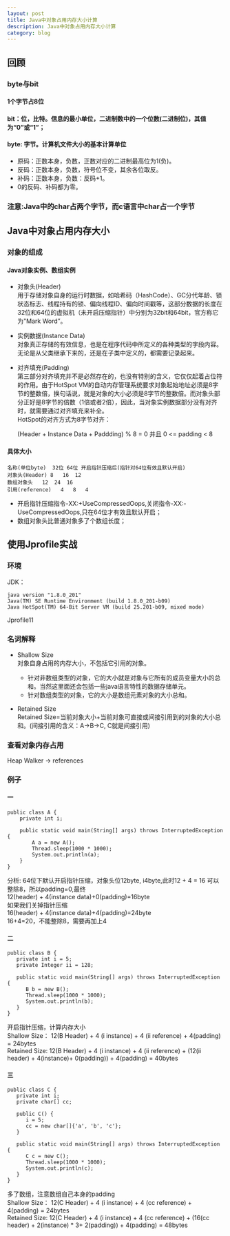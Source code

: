 ```yaml
---
layout: post
title: Java中对象占用内存大小计算
description: Java中对象占用内存大小计算
category: blog
---
```


## 回顾

### byte与bit

#### 1个字节占8位

#### bit：位，比特。信息的最小单位，二进制数中的一个位数(二进制位)，其值为“0”或“1”；

#### byte: 字节。计算机文件大小的基本计算单位
- 原码：正数本身，负数，正数对应的二进制最高位为1(负)。  
- 反码：正数本身，负数，符号位不变，其余各位取反。  
- 补码：正数本身，负数：反码+1。  
- 0的反码、补码都为零。  

### 注意:Java中的char占两个字节，而c语言中char占一个字节

## Java中对象占用内存大小

### 对象的组成

#### Java对象实例、数组实例
- 对象头(Header)    
用于存储对象自身的运行时数据，如哈希码（HashCode）、GC分代年龄、锁状态标志、线程持有的锁、偏向线程ID、偏向时间戳等，这部分数据的长度在32位和64位的虚拟机（未开启压缩指针）中分别为32bit和64bit，官方称它为"Mark Word”。  
- 实例数据(Instance Data)  
对象真正存储的有效信息，也是在程序代码中所定义的各种类型的字段内容。无论是从父类继承下来的，还是在子类中定义的，都需要记录起来。  
- 对齐填充(Padding)  
第三部分对齐填充并不是必然存在的，也没有特别的含义，它仅仅起着占位符的作用。由于HotSpot VM的自动内存管理系统要求对象起始地址必须是8字节的整数倍，换句话说，就是对象的大小必须是8字节的整数倍。而对象头部分正好是8字节的倍数（1倍或者2倍），因此，当对象实例数据部分没有对齐时，就需要通过对齐填充来补全。  
HotSpot的对齐方式为8字节对齐：  


    (Header + Instance Data + Paddding) % 8 = 0 并且 0 <= padding < 8

#### 具体大小

    名称(单位byte)	32位	64位	开启指针压缩后(指针对64位有效且默认开启)
    对象头(Header)	8	16	12
    数组对象头	12	24	16
    引用(reference)	4	8	4

- 开启指针压缩指令-XX:+UseCompressedOops,关闭指令-XX:-UseCompressedOops,只在64位才有效且默认开启；  
- 数组对象头比普通对象多了个数组长度；  

## 使用Jprofile实战

### 环境
JDK：

    java version "1.8.0_201"
    Java(TM) SE Runtime Environment (build 1.8.0_201-b09)
    Java HotSpot(TM) 64-Bit Server VM (build 25.201-b09, mixed mode)
    
Jprofile11

### 名词解释
- Shallow Size  
对象自身占用的内存大小，不包括它引用的对象。  
    - 针对非数组类型的对象，它的大小就是对象与它所有的成员变量大小的总和。当然这里面还会包括一些java语言特性的数据存储单元。  
    - 针对数组类型的对象，它的大小是数组元素对象的大小总和。  

- Retained Size  
Retained Size=当前对象大小+当前对象可直接或间接引用到的对象的大小总和。(间接引用的含义：A->B->C, C就是间接引用)

### 查看对象内存占用
Heap Walker -> references

### 例子

#### 一

    public class A {
    	private int i;
    
    	public static void main(String[] args) throws InterruptedException {
    		A a = new A();
    		Thread.sleep(1000 * 1000);
    		System.out.println(a);
    	}
    }

分析: 64位下默认开启指针压缩，对象头位12byte, i4byte,此时12 + 4 = 16 可以整除8，所以padding=0,最终  
12(header) + 4(instance data)+0(padding)=16byte  
如果我们关掉指针压缩   
16(header) + 4(instance data)+4(padding)=24byte   
16+4=20，不能整除8，需要再加上4  

#### 二

    public class B {
       private int i = 5;
       private Integer ii = 128;
    
       public static void main(String[] args) throws InterruptedException {
          B b = new B();
          Thread.sleep(1000 * 1000);
          System.out.println(b);
       }
    }

开启指针压缩，计算内存大小  
Shallow Size： 12(B Header) + 4 (i instance) + 4 (ii reference) + 4(padding) = 24bytes  
Retained Size: 12(B Header) + 4 (i instance) + 4 (ii reference) + (12(ii header) + 4(instance)+ 0(padding)) + 4(padding) = 40bytes  

#### 三

    public class C {
       private int i;
       private char[] cc;
    
       public C() {
          i = 5;
          cc = new char[]{'a', 'b', 'c'};
       }
    
       public static void main(String[] args) throws InterruptedException {
          C c = new C();
          Thread.sleep(1000 * 1000);
          System.out.println(c);
       }
    }

多了数组，注意数组自己本身的padding  
Shallow Size： 12(C Header) + 4 (i instance) + 4 (cc reference) + 4(padding) = 24bytes  
Retained Size: 12(C Header) + 4 (i instance) + 4 (cc reference) + (16(cc header) + 2(instance) * 3+ 2(padding)) + 4(padding) = 48bytes  





























